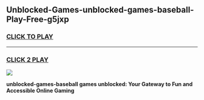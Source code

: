 
## Unblocked-Games-unblocked-games-baseball-Play-Free-g5jxp
<h3>
<a href="https://premium76.site?title=unblocked-games-baseball&ref=17A">CLICK TO PLAY</a></h3>
<hr>

<h3>
<a href="https://premium76.site?title=unblocked-games-baseball&ref=17A">CLICK 2 PLAY</a>
  
</h3>

<a href="https://premium76.site?title=unblocked-games-baseball&ref=17A"><img src="https://clearcache.store/games.png"></a>


**unblocked-games-baseball games unblocked: Your Gateway to Fun and Accessible Online Gaming**
